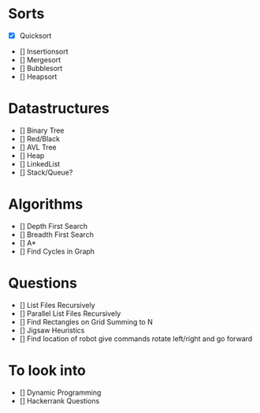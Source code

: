 # Sorts
- [x] Quicksort
- [] Insertionsort
- [] Mergesort
- [] Bubblesort
- [] Heapsort

# Datastructures
- [] Binary Tree
- [] Red/Black
- [] AVL Tree
- [] Heap
- [] LinkedList
- [] Stack/Queue?

# Algorithms
- [] Depth First Search
- [] Breadth First Search
- [] A*
- [] Find Cycles in Graph

# Questions
- [] List Files Recursively
- [] Parallel List Files Recursively 
- [] Find Rectangles on Grid Summing to N
- [] Jigsaw Heuristics
- [] Find location of robot give commands rotate left/right and go forward

# To look into
 - [] Dynamic Programming
 - [] Hackerrank Questions

